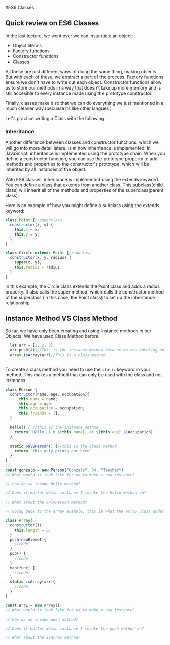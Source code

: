 #ES6 Classes
## Quick review on ES6 Classes

In the last lecture, we went over we can instantiate an object:

* Object literals
* Factory functions
* Constructor functions
* Classes

All these are just different ways of doing the same thing, making objects. But with each of these, we abstract a part of the process. Factory functions ensure we don't have to write out each object. Constructor functions allow us to store our methods in a way that doesn't take up more memory and is still accesible to every instance made using the prototype constructor. 

Finally, classes make it so that we can do everything we just mentioned in a much cleaner way.(becuase its like other langues )

Let's practice writing a Class with the following:


### Inheritance

Another difference between classes and constructor functions, which we will go into more detail latere, is in how inheritance is implemented. In JavaScript, inheritance is implemented using the prototype chain. When you define a constructor function, you can use the prototype property to add methods and properties to the constructor's prototype, which will be inherited by all instances of the object.

With ES6 classes, inheritance is implemented using the extends keyword. You can define a class that extends from another class. This subclass(child class) will inherit all of the methods and properties of the superclass(parent class).

Here is an example of how you might define a subclass using the extends keyword:

```js
class Point {//superclass
  constructor(x, y) {
    this.x = x;
    this.y = y;
  }
}

class Circle extends Point {//subclass
  constructor(x, y, radius) {
    super(x, y);
    this.radius = radius;
  }
}

```
In this example, the Circle class extends the Point class and adds a radius property. It also calls the super method, which calls the constructor method of the superclass (in this case, the Point class) to set up the inheritance relationship.

## Instance Method VS Class Method

So far, we have only been creating and using Instance methods in our Objects. We have used Class Method before. 

```js
  let arr = [1, 2, 3];
  arr.push(4);//This is the instance method because we are invoking on an instance of an array.
  Array.isArray(arr)//This is a class method.
  
```
To create a class method you need to use the `static` keyword in your method. This makes a method that can only be used with the class and not instences.  
```js
class Person {
  constructor(name, age, occupation){
      this.name = name;
      this.age = age;
      this.occupation = occupation;
      this.friends = [];
  }
  
  hello() { //this is the instance method
    return `Hello, I'm ${this.name}, at ${this.age} ${occupation}` 
  }
  
  static onlyPerson() {//this is the class method
    return `this only prints out here`
  }
}
//
const gonzalo = new Person("Gonzalo", 34, "Teacher")
// What would it look like for us to make a new instance?

// How do we invoke hello method?

// Does it matter which instance I invoke the hello method on?

// What about the onlyPerson method?

// Going back to the array example, this is what the array class under the hood would look like. 

class Array{
  constructor(){
    this.length = 0;
  }
  push(newElemet){
    //code
  }
  pop() {
    //code
  }
  map(func) {
    //code
  }
  static isArray(arr){
    //code
  }
}

const arr1 = new Array();
// What would it look like for us to make a new instance?

// How do we invoke push method?

// Does it matter which instance I invoke the push method on?

// What about the isArray method?
```

